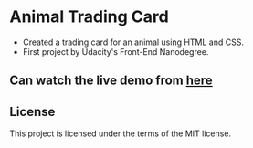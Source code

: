 # Animal Trading Card
- Created a trading card for an animal using HTML and CSS.
- First project by Udacity's Front-End Nanodegree.

## Can watch the live demo from [here](https://malakjoseph.github.io/animal-trading-card/)

## License
This project is licensed under the terms of the MIT license.